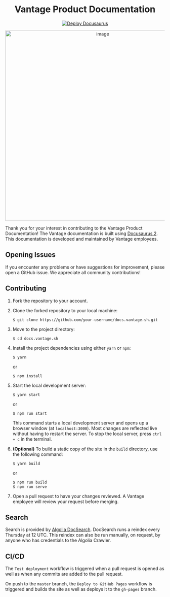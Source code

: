<div align="center">

# Vantage Product Documentation

[![Deploy Docusaurus](https://github.com/vantage-sh/docs.vantage.sh/actions/workflows/main.yml/badge.svg?branch=master)](https://github.com/vantage-sh/docs.vantage.sh/actions/workflows/main.yml)

<img src="https://assets.vantage.sh/docs/index-cards/docs-social-card.jpg" alt="image" width="600" height="auto">
</div>

Thank you for your interest in contributing to the Vantage Product Documentation! The Vantage documentation is built using [Docusaurus 2](https://docusaurus.io/). This documentation is developed and maintained by Vantage employees.

## Opening Issues

If you encounter any problems or have suggestions for improvement, please open a GitHub issue. We appreciate all community contributions!

## Contributing

1. Fork the repository to your account.
2. Clone the forked repository to your local machine:

    ```
    $ git clone https://github.com/your-username/docs.vantage.sh.git
    ```

3. Move to the project directory:

    ```
    $ cd docs.vantage.sh
    ```

4. Install the project dependencies using either `yarn` or `npm`:

    ```
    $ yarn
    ```

    or

    ```
    $ npm install
    ```

5. Start the local development server:

    ```
    $ yarn start
    ```

    or

    ```
    $ npm run start
    ```
    This command starts a local development server and opens up a browser window (at `localhost:3000`). Most changes are reflected live without having to restart the server. To stop the local server, press `ctrl + c` in the terminal.
    
6. **(Optional)** To build a static copy of the site in the `build` directory, use the following command:

    ```
    $ yarn build
    ```

    or

    ```
    $ npm run build
    $ npm run serve
    ```
6. Open a pull request to have your changes reviewed. A Vantage employee will review your request before merging. 

## Search

Search is provided by [Algolia DocSearch](https://docsearch.algolia.com/). DocSearch runs a reindex every Thursday at 12 UTC. This reindex can also be run manually, on request, by anyone who has credentials to the Algolia Crawler.

## CI/CD

The `Test deployment` workflow is triggered when a pull request is opened as well as when any commits are added to the pull request. 

On push to the `master` branch, the `Deploy to GitHub Pages` workflow is triggered and builds the site as well as deploys it to the `gh-pages` branch.  

